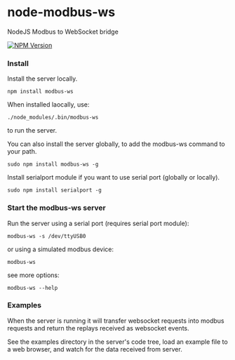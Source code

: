 # node-modbus-ws
NodeJS Modbus to WebSocket bridge

[![NPM Version](https://img.shields.io/npm/v/gm.svg?style=flat)](https://www.npmjs.com/package/modbus-ws)

### Install
Install the server locally.
```
npm install modbus-ws
```
When installed laocally, use:
```
./node_modules/.bin/modbus-ws
```
to run the server.

You can also install the server globally, to add the modbus-ws command to your path.
```
sudo npm install modbus-ws -g
```

Install serialport module if you want to use serial port (globally or locally).
```
sudo npm install serialport -g
```

### Start the modbus-ws server

Run the server using a serial port (requires serial port module):
```
modbus-ws -s /dev/ttyUSB0
```
or using a simulated modbus device:
```
modbus-ws
```
see more options:
```
modbus-ws --help
```

### Examples

When the server is running it will transfer websocket requests into modbus requests and return the replays received as websocket events.

See the examples directory in the server's code tree, load an example file to a web browser, and watch for the data received from server.

